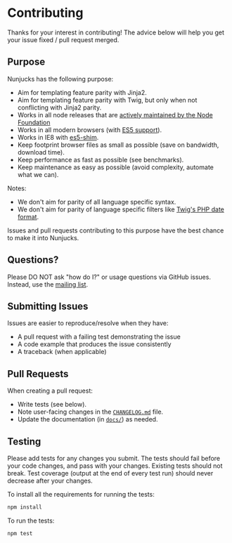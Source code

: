 # Contributing

Thanks for your interest in contributing! The advice below will help you get your issue fixed / pull request merged.


## Purpose

Nunjucks has the following purpose:

* Aim for templating feature parity with Jinja2.
* Aim for templating feature parity with Twig, but only when not conflicting with Jinja2 parity.
* Works in all node releases that are
  [actively maintained by the Node Foundation](https://github.com/nodejs/Release#release-schedule)
* Works in all modern browsers (with [ES5 support](http://kangax.github.io/compat-table/es5/)).
* Works in IE8 with [es5-shim](https://github.com/es-shims/es5-shim).
* Keep footprint browser files as small as possible (save on bandwidth, download time).
* Keep performance as fast as possible (see benchmarks).
* Keep maintenance as easy as possible (avoid complexity, automate what we can).

Notes:

* We don't aim for parity of all language specific syntax.
* We don't aim for parity of language specific filters like [Twig's PHP date format](http://twig.sensiolabs.org/doc/functions/date.html).

Issues and pull requests contributing to this purpose have the best chance to make it into Nunjucks.


## Questions?

Please DO NOT ask "how do I?" or usage questions via GitHub issues. Instead,
use the [mailing list](https://groups.google.com/forum/#!forum/nunjucks).


## Submitting Issues

Issues are easier to reproduce/resolve when they have:

- A pull request with a failing test demonstrating the issue
- A code example that produces the issue consistently
- A traceback (when applicable)


## Pull Requests

When creating a pull request:

- Write tests (see below).
- Note user-facing changes in the [`CHANGELOG.md`](CHANGELOG.md) file.
- Update the documentation (in [`docs/`](docs/)) as needed.


## Testing

Please add tests for any changes you submit. The tests should fail before your
code changes, and pass with your changes. Existing tests should not break. Test
coverage (output at the end of every test run) should never decrease after your
changes.

To install all the requirements for running the tests:

```bash
npm install
```

To run the tests:

```bash
npm test
```
